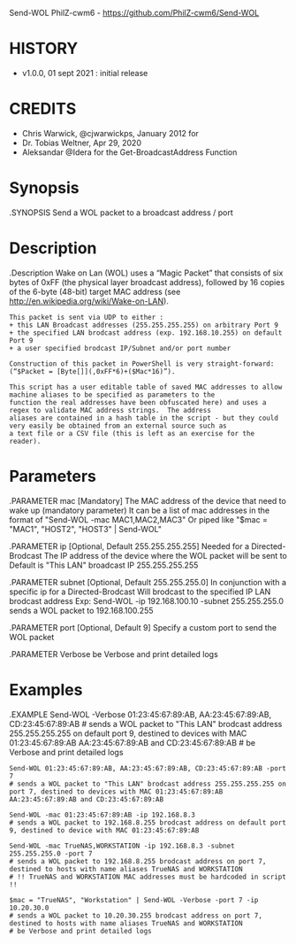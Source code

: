 Send-WOL
PhilZ-cwm6 - https://github.com/PhilZ-cwm6/Send-WOL

# HISTORY
- v1.0.0, 01 sept 2021 : initial release

# CREDITS
- Chris Warwick, @cjwarwickps, January 2012 for 
- Dr. Tobias Weltner, Apr 29, 2020
- Aleksandar @Idera for the Get-BroadcastAddress Function

# Synopsis
.SYNOPSIS
    Send a WOL packet to a broadcast address / port

# Description
.Description
    Wake on Lan (WOL) uses a “Magic Packet” that consists of six bytes of 0xFF (the physical layer broadcast address), followed
    by 16 copies of the 6-byte (48-bit) target MAC address (see http://en.wikipedia.org/wiki/Wake-on-LAN).

    This packet is sent via UDP to either :
    + this LAN Broadcast addresses (255.255.255.255) on arbitrary Port 9
    + the specified LAN brodcast address (exp. 192.168.10.255) on default Port 9
    + a user specified brodcast IP/Subnet and/or port number

    Construction of this packet in PowerShell is very straight-forward: (“$Packet = [Byte[]](,0xFF*6)+($Mac*16)”).

    This script has a user editable table of saved MAC addresses to allow machine aliases to be specified as parameters to the
    function the real addresses have been obfuscated here) and uses a regex to validate MAC address strings.  The address
    aliases are contained in a hash table in the script - but they could very easily be obtained from an external source such as
    a text file or a CSV file (this is left as an exercise for the reader).

# Parameters
.PARAMETER mac [Mandatory]
    The MAC address of the device that need to wake up (mandatory parameter)
    It can be a list of mac addresses in the format of "Send-WOL -mac MAC1,MAC2,MAC3"
    Or piped like "$mac = "MAC1", "HOST2", "HOST3" | Send-WOL"

.PARAMETER ip [Optional, Default 255.255.255.255]
    Needed for a Directed-Brodcast
    The IP address of the device where the WOL packet will be sent to
    Default is "This LAN" broadcast IP 255.255.255.255

.PARAMETER subnet [Optional, Default 255.255.255.0]
    In conjunction with a specific ip for a Directed-Brodcast
    Will brodcast to the specified IP LAN brodcast address
    Exp: Send-WOL -ip 192.168.100.10 -subnet 255.255.255.0
         sends a WOL packet to 192.168.100.255

.PARAMETER port [Optional, Default 9]
    Specify a custom port to send the WOL packet

.PARAMETER Verbose
    be Verbose and print detailed logs

# Examples
.EXAMPLE
    Send-WOL -Verbose 01:23:45:67:89:AB, AA:23:45:67:89:AB, CD:23:45:67:89:AB
    # sends a WOL packet to "This LAN" brodcast address 255.255.255.255 on default port 9, destined to devices with MAC 01:23:45:67:89:AB AA:23:45:67:89:AB and CD:23:45:67:89:AB
    # be Verbose and print detailed logs

    Send-WOL 01:23:45:67:89:AB, AA:23:45:67:89:AB, CD:23:45:67:89:AB -port 7
    # sends a WOL packet to "This LAN" brodcast address 255.255.255.255 on port 7, destined to devices with MAC 01:23:45:67:89:AB AA:23:45:67:89:AB and CD:23:45:67:89:AB

    Send-WOL -mac 01:23:45:67:89:AB -ip 192.168.8.3
    # sends a WOL packet to 192.168.8.255 brodcast address on default port 9, destined to device with MAC 01:23:45:67:89:AB

    Send-WOL -mac TrueNAS,WORKSTATION -ip 192.168.8.3 -subnet 255.255.255.0 -port 7
    # sends a WOL packet to 192.168.8.255 brodcast address on port 7, destined to hosts with name aliases TrueNAS and WORKSTATION
    # !! TrueNAS and WORKSTATION MAC addresses must be hardcoded in script !!

    $mac = "TrueNAS", "Workstation" | Send-WOL -Verbose -port 7 -ip 10.20.30.0
    # sends a WOL packet to 10.20.30.255 brodcast address on port 7, destined to hosts with name aliases TrueNAS and WORKSTATION
    # be Verbose and print detailed logs

